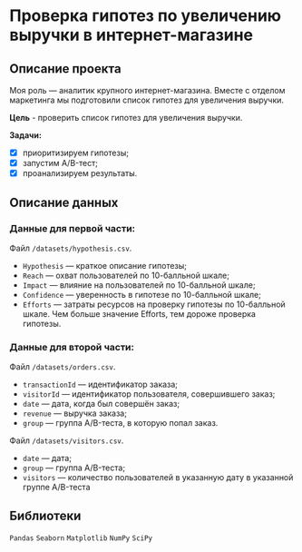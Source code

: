 # Проверка гипотез по увеличению выручки в интернет-магазине
## Описание проекта
Моя роль — аналитик крупного интернет-магазина. Вместе с отделом маркетинга мы подготовили список гипотез для увеличения выручки.

**Цель** - проверить список гипотез для увеличения выручки.

**Задачи:**
 * [X] приоритизируем гипотезы;
 * [X] запустим A/B-тест;
 * [X] проанализируем результаты.

## Описание данных

### Данные для первой части:

Файл `/datasets/hypothesis.csv`.
* `Hypothesis` — краткое описание гипотезы;
* `Reach` — охват пользователей по 10-балльной шкале;
* `Impact` — влияние на пользователей по 10-балльной шкале;
* `Confidence` — уверенность в гипотезе по 10-балльной шкале;
* `Efforts` — затраты ресурсов на проверку гипотезы по 10-балльной шкале. Чем больше значение Efforts, тем дороже проверка гипотезы.

### Данные для второй части:

Файл `/datasets/orders.csv`.
* `transactionId` — идентификатор заказа;
* `visitorId` — идентификатор пользователя, совершившего заказ;
* `date` — дата, когда был совершён заказ;
* `revenue` — выручка заказа;
* `group` — группа A/B-теста, в которую попал заказ.

Файл `/datasets/visitors.csv`.
* `date` — дата;
* `group` — группа A/B-теста;
* `visitors` — количество пользователей в указанную дату в указанной группе A/B-теста

## Библиотеки
`Pandas` `Seaborn` `Matplotlib` `NumPy` `SciPy`
